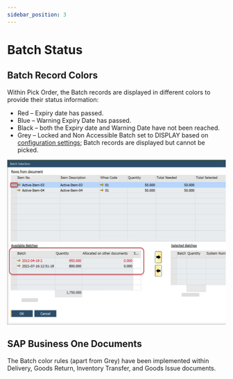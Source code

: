 ```yaml
---
sidebar_position: 3
---
```


# Batch Status

## Batch Record Colors

Within Pick Order, the Batch records are displayed in different colors to provide their status information:

- Red – Expiry date has passed.
- Blue – Warning Expiry Date has passed.
- Black – both the Expiry date and Warning Date have not been reached.
- Grey – Locked and Non Accessible Batch set to DISPLAY based on [configuration settings](./manual-and-backflush-issue-type-configuration.md); Batch records are displayed but cannot be picked.

![Available Batches](./media/batch-status/available-batches.webp)

## SAP Business One Documents

The Batch color rules (apart from Grey) have been implemented within Delivery, Goods Return, Inventory Transfer, and Goods Issue documents.
